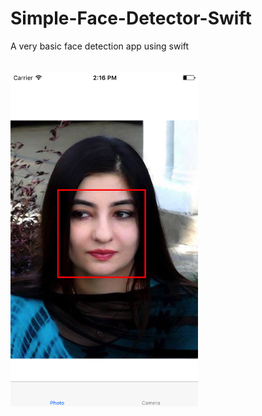 # Simple-Face-Detector-Swift
A very basic face detection app using swift
 <br> 
  <br> 
   <br> 
<img src="https://github.com/smalam119/Simple-Face-Detector-Swift/blob/master/gul_face.png" align="left" width="300"/>
